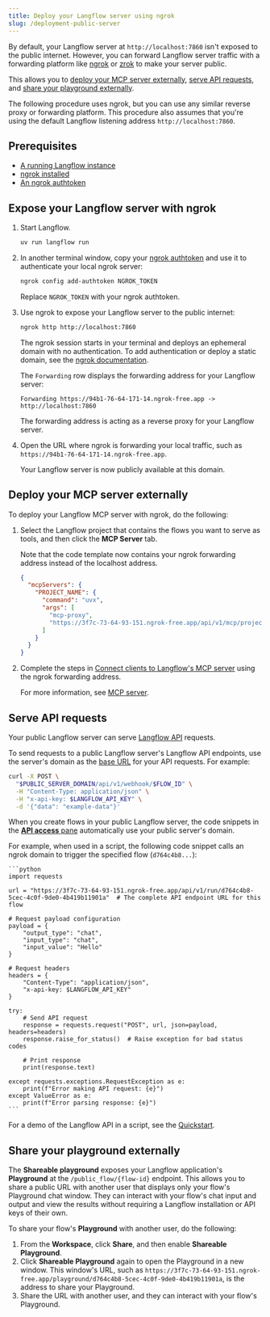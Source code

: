 ```yaml
---
title: Deploy your Langflow server using ngrok
slug: /deployment-public-server
---
```


By default, your Langflow server at `http://localhost:7860` isn't exposed to the public internet.
However, you can forward Langflow server traffic with a forwarding platform like [ngrok](https://ngrok.com/docs/getting-started/) or [zrok](https://docs.zrok.io/docs/getting-started) to make your server public.

This allows you to [deploy your MCP server externally](#deploy-your-mcp-server-externally), [serve API requests](#serve-api-requests), and [share your playground externally](#share-your-playground-externally).

The following procedure uses ngrok, but you can use any similar reverse proxy or forwarding platform.
This procedure also assumes that you're using the default Langflow listening address `http://localhost:7860`.

## Prerequisites

- [A running Langflow instance](/get-started-installation)
- [ngrok installed](https://ngrok.com/docs/getting-started/#1-install-ngrok)
- [An ngrok authtoken](https://dashboard.ngrok.com/get-started/your-authtoken)

## Expose your Langflow server with ngrok

1. Start Langflow.

    ```bash
    uv run langflow run
    ```

2. In another terminal window, copy your [ngrok authtoken](https://dashboard.ngrok.com/get-started/your-authtoken) and use it to authenticate your local ngrok server:

    ```bash
    ngrok config add-authtoken NGROK_TOKEN
    ```

    Replace `NGROK_TOKEN` with your ngrok authtoken.

3. Use ngrok to expose your Langflow server to the public internet:

    ```bash
    ngrok http http://localhost:7860
    ```

    The ngrok session starts in your terminal and deploys an ephemeral domain with no authentication.
    To add authentication or deploy a static domain, see the [ngrok documentation](https://ngrok.com/docs/).


    The `Forwarding` row displays the forwarding address for your Langflow server:

    ```
    Forwarding https://94b1-76-64-171-14.ngrok-free.app -> http://localhost:7860
    ```

    The forwarding address is acting as a reverse proxy for your Langflow server.

4. Open the URL where ngrok is forwarding your local traffic, such as `https://94b1-76-64-171-14.ngrok-free.app`.

    Your Langflow server is now publicly available at this domain.

## Deploy your MCP server externally

To deploy your Langflow MCP server with ngrok, do the following:

1. Select the Langflow project that contains the flows you want to serve as tools, and then click the **MCP Server** tab.

    Note that the code template now contains your ngrok forwarding address instead of the localhost address.
    ```json
    {
      "mcpServers": {
        "PROJECT_NAME": {
          "command": "uvx",
          "args": [
            "mcp-proxy",
            "https://3f7c-73-64-93-151.ngrok-free.app/api/v1/mcp/project/d764c4b8-5cec-4c0f-9de0-4b419b11901a/sse"
          ]
        }
      }
    }
    ```

2. Complete the steps in [Connect clients to Langflow's MCP server](/mcp-server#connect-clients-to-use-the-servers-actions) using the ngrok forwarding address.

    For more information, see [MCP server](/mcp-server).

## Serve API requests

Your public Langflow server can serve [Langflow API](/api-reference-api-examples) requests.

To send requests to a public Langflow server's Langflow API endpoints, use the server's domain as the [base URL](/api-reference-api-examples#base-url) for your API requests.
For example:

```bash
curl -X POST \
  "$PUBLIC_SERVER_DOMAIN/api/v1/webhook/$FLOW_ID" \
  -H "Content-Type: application/json" \
  -H "x-api-key: $LANGFLOW_API_KEY" \
  -d '{"data": "example-data"}'
```

When you create flows in your public Langflow server, the code snippets in the [**API access** pane](/concepts-publish) automatically use your public server's domain.

For example, when used in a script, the following code snippet calls an ngrok domain to trigger the specified flow (`d764c4b8...`):

    ```python
    import requests

    url = "https://3f7c-73-64-93-151.ngrok-free.app/api/v1/run/d764c4b8-5cec-4c0f-9de0-4b419b11901a"  # The complete API endpoint URL for this flow

    # Request payload configuration
    payload = {
        "output_type": "chat",
        "input_type": "chat",
        "input_value": "Hello"
    }

    # Request headers
    headers = {
        "Content-Type": "application/json",
        "x-api-key: $LANGFLOW_API_KEY"
    }

    try:
        # Send API request
        response = requests.request("POST", url, json=payload, headers=headers)
        response.raise_for_status()  # Raise exception for bad status codes

        # Print response
        print(response.text)

    except requests.exceptions.RequestException as e:
        print(f"Error making API request: {e}")
    except ValueError as e:
        print(f"Error parsing response: {e}")
    ```

For a demo of the Langflow API in a script, see the [Quickstart](/get-started-quickstart).

## Share your playground externally

The **Shareable playground** exposes your Langflow application's **Playground** at the `/public_flow/{flow-id}` endpoint.
This allows you to share a public URL with another user that displays only your flow's Playground chat window.
They can interact with your flow's chat input and output and view the results without requiring a Langflow installation or API keys of their own.

To share your flow's **Playground** with another user, do the following:

1. From the **Workspace**, click **Share**, and then enable **Shareable Playground**.
2. Click **Shareable Playground** again to open the Playground in a new window.
This window's URL, such as `https://3f7c-73-64-93-151.ngrok-free.app/playground/d764c4b8-5cec-4c0f-9de0-4b419b11901a`, is the address to share your Playground.
3. Share the URL with another user, and they can interact with your flow's Playground.